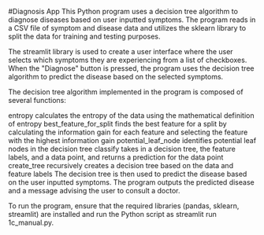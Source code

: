 #Diagnosis App
This Python program uses a decision tree algorithm to diagnose diseases based on user inputted symptoms. The program reads in a CSV file of symptom and disease data and utilizes the sklearn library to split the data for training and testing purposes.

The streamlit library is used to create a user interface where the user selects which symptoms they are experiencing from a list of checkboxes. When the "Diagnose" button is pressed, the program uses the decision tree algorithm to predict the disease based on the selected symptoms.

The decision tree algorithm implemented in the program is composed of several functions:

entropy calculates the entropy of the data using the mathematical definition of entropy
best_feature_for_split finds the best feature for a split by calculating the information gain for each feature and selecting the feature with the highest information gain
potential_leaf_node identifies potential leaf nodes in the decision tree
classify takes in a decision tree, the feature labels, and a data point, and returns a prediction for the data point
create_tree recursively creates a decision tree based on the data and feature labels
The decision tree is then used to predict the disease based on the user inputted symptoms. The program outputs the predicted disease and a message advising the user to consult a doctor.

To run the program, ensure that the required libraries (pandas, sklearn, streamlit) are installed and run the Python script as streamlit run 1c_manual.py.
